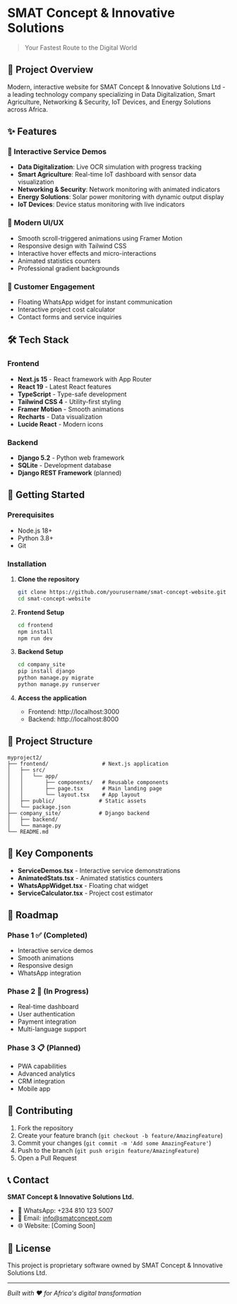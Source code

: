 # SMAT Concept & Innovative Solutions

> Your Fastest Route to the Digital World

## 🚀 Project Overview

Modern, interactive website for SMAT Concept & Innovative Solutions Ltd - a leading technology company specializing in Data Digitalization, Smart Agriculture, Networking & Security, IoT Devices, and Energy Solutions across Africa.

## ✨ Features

### 🎯 Interactive Service Demos
- **Data Digitalization**: Live OCR simulation with progress tracking
- **Smart Agriculture**: Real-time IoT dashboard with sensor data visualization
- **Networking & Security**: Network monitoring with animated indicators
- **Energy Solutions**: Solar power monitoring with dynamic output display
- **IoT Devices**: Device status monitoring with live indicators

### 🎨 Modern UI/UX
- Smooth scroll-triggered animations using Framer Motion
- Responsive design with Tailwind CSS
- Interactive hover effects and micro-interactions
- Animated statistics counters
- Professional gradient backgrounds

### 💬 Customer Engagement
- Floating WhatsApp widget for instant communication
- Interactive project cost calculator
- Contact forms and service inquiries

## 🛠️ Tech Stack

### Frontend
- **Next.js 15** - React framework with App Router
- **React 19** - Latest React features
- **TypeScript** - Type-safe development
- **Tailwind CSS 4** - Utility-first styling
- **Framer Motion** - Smooth animations
- **Recharts** - Data visualization
- **Lucide React** - Modern icons

### Backend
- **Django 5.2** - Python web framework
- **SQLite** - Development database
- **Django REST Framework** (planned)

## 🚀 Getting Started

### Prerequisites
- Node.js 18+ 
- Python 3.8+
- Git

### Installation

1. **Clone the repository**
   ```bash
   git clone https://github.com/yourusername/smat-concept-website.git
   cd smat-concept-website
   ```

2. **Frontend Setup**
   ```bash
   cd frontend
   npm install
   npm run dev
   ```

3. **Backend Setup**
   ```bash
   cd company_site
   pip install django
   python manage.py migrate
   python manage.py runserver
   ```

4. **Access the application**
   - Frontend: http://localhost:3000
   - Backend: http://localhost:8000

## 📁 Project Structure

```
myproject2/
├── frontend/                 # Next.js application
│   ├── src/
│   │   └── app/
│   │       ├── components/   # Reusable components
│   │       ├── page.tsx      # Main landing page
│   │       └── layout.tsx    # App layout
│   ├── public/              # Static assets
│   └── package.json
├── company_site/            # Django backend
│   ├── backend/
│   └── manage.py
└── README.md
```

## 🎨 Key Components

- **ServiceDemos.tsx** - Interactive service demonstrations
- **AnimatedStats.tsx** - Animated statistics counters
- **WhatsAppWidget.tsx** - Floating chat widget
- **ServiceCalculator.tsx** - Project cost estimator

## 🌟 Roadmap

### Phase 1 ✅ (Completed)
- Interactive service demos
- Smooth animations
- Responsive design
- WhatsApp integration

### Phase 2 🚧 (In Progress)
- Real-time dashboard
- User authentication
- Payment integration
- Multi-language support

### Phase 3 📋 (Planned)
- PWA capabilities
- Advanced analytics
- CRM integration
- Mobile app

## 🤝 Contributing

1. Fork the repository
2. Create your feature branch (`git checkout -b feature/AmazingFeature`)
3. Commit your changes (`git commit -m 'Add some AmazingFeature'`)
4. Push to the branch (`git push origin feature/AmazingFeature`)
5. Open a Pull Request

## 📞 Contact

**SMAT Concept & Innovative Solutions Ltd.**
- 📱 WhatsApp: +234 810 123 5007
- 📧 Email: info@smatconcept.com
- 🌐 Website: [Coming Soon]

## 📄 License

This project is proprietary software owned by SMAT Concept & Innovative Solutions Ltd.

---

*Built with ❤️ for Africa's digital transformation*